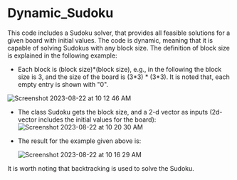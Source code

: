 # Dynamic_Sudoku

This code includes a Sudoku solver, that provides all feasible solutions for a given board with initial values. The code is dynamic, meaning that it is
capable of solving Sudokus with any block size. The definition of block size is explained in the following example:

* Each block is (block size)\*(block size), e.g., in the following the block size is 3, and the size of the board is (3\*3) \* (3\*3). It is noted that,
each empty entry is shown with "0".

![Screenshot 2023-08-22 at 10 12 46 AM](https://github.com/sahandmsh/Dynamic_Sudoku/assets/82970651/6c070202-4275-4e8b-9262-e121f2a39cd2)


* The class Sudoku gets the block size, and a 2-d vector as inputs (2d- vector includes the initial values for the board):
![Screenshot 2023-08-22 at 10 20 30 AM](https://github.com/sahandmsh/Dynamic_Sudoku/assets/82970651/4a825e61-28c3-4fd7-8307-ec82675d8870)

* The result for the example given above is:

  ![Screenshot 2023-08-22 at 10 16 29 AM](https://github.com/sahandmsh/Dynamic_Sudoku/assets/82970651/2e7f8906-26ad-43dd-b443-9e300c31ab15)



It is worth noting that backtracking is used to solve the Sudoku.
